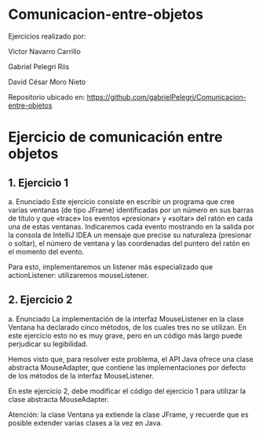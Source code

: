 # Comunicacion-entre-objetos

Ejercicios realizado por: 

Victor Navarro Carrillo

Gabriel Pelegri Riis 

David César Moro Nieto 

Repositorio ubicado en: https://github.com/gabrielPelegri/Comunicacion-entre-objetos

# Ejercicio de comunicación entre objetos

## 1. Ejercicio 1
a. Enunciado
Este ejercicio consiste en escribir un programa que cree varias ventanas (de tipo JFrame) identificadas por un número en sus barras de título y que «trace» los eventos «presionar» y «soltar» del ratón en cada una de estas ventanas. Indicaremos cada evento mostrando en la salida por la consola de IntelliJ IDEA un mensaje que precise su naturaleza (presionar o soltar), el número de ventana y las coordenadas del puntero del ratón en el momento del evento.

Para esto, implementaremos un listener más especializado que actionListener: utilizaremos mouseListener.

## 2. Ejercicio 2
a. Enunciado
La implementación de la interfaz MouseListener en la clase Ventana ha declarado cinco métodos, de los cuales tres no se utilizan. En este ejercicio esto no es muy grave, pero en un código más largo puede perjudicar su legibilidad.

Hemos visto que, para resolver este problema, el API Java ofrece una clase abstracta MouseAdapter, que contiene las implementaciones por defecto de los métodos de la interfaz MouseListener.

En este ejercicio 2, debe modificar el código del ejercicio 1 para utilizar la clase abstracta MouseAdapter.

Atención: la clase Ventana ya extiende la clase JFrame, y recuerde que es posible extender varias clases a la vez en Java.
